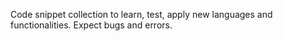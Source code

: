 Code snippet collection to learn, test, apply new languages and functionalities. Expect bugs and errors.
